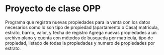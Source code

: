 # Proyecto de clase OPP

Programa que registra nuevas propiedades para la venta con los datos necesarios como lo son tipo de propiedad (apartamento o Casa) matricula, estrato, barrio, valor, y fecha de registro
Agrega nuevas propiedades a un archivo plano y cuenta con métodos de busqueda por matricula, tipo de propiedad, listado de todas la propiedades y numero de propiedades por estrato. 
